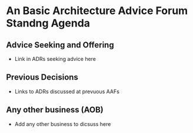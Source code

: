 # An Basic Architecture Advice Forum Standng Agenda

## Advice Seeking and Offering
 * Link in ADRs seeking advice here

## Previous Decisions
 * Links to ADRs discussed at prevuous AAFs

## Any other business (AOB)
 * Add any other business to dicsuss here

